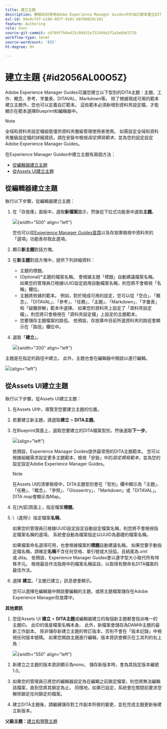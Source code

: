 ```yaml
---
title: 建立主題
description: 瞭解如何使用Adobe Experience Manager Guides中的自訂範本建立DITA主題型別。
exl-id: 84e9cfdf-e188-487f-9181-68708029c101
feature: Authoring
role: User
source-git-commit: c6709ffb8e415c88931e732456e2f2a5e6b63729
workflow-type: tm+mt
source-wordcount: '833'
ht-degree: 0%

---
```


# 建立主題 {#id2056AL00O5Z}

Adobe Experience Manager Guides可讓您建立以下型別的DITA主題：主題、工作、概念、參考、字彙表、DITAVAL、Markdown等。 除了根據現成可用的範本建立主題外，您也可以定義自訂範本。 這些範本必須新增到資料夾設定檔，才能顯示在範本選擇Blueprint和編輯器中。

>[!NOTE]
>
> 全域和資料夾設定檔組態僅供資料夾層級管理使用者使用。 如需設定全域和資料夾層級設定檔的詳細資訊，請在安裝中檢視&#x200B;*設定撰寫範本*，並為您的設定設定Adobe Experience Manager Guides。


在Experience Manager Guides中建立主題有兩個方法：

- [從編輯器建立主題](#create-topics-from-the-editor)
- [從Assets UI建立主題](#create-topics-from-the-assets-ui)

## 從編輯器建立主題

執行以下步驟，從編輯器建立主題：

1. 在「存放庫」面板中，選取&#x200B;**新檔案**&#x200B;圖示，然後從下拉式功能表中選取&#x200B;**主題**。

   ![](images/create-topic-option.png){width="500" align="left"}

   您也可以從[Experience Manager Guides首頁](./intro-home-page.md)以及存放庫檢視中資料夾的「選項」功能表存取此選項。

2. 顯示&#x200B;**新主題**&#x200B;對話方塊。

3. 在&#x200B;**新主題**&#x200B;對話方塊中，提供下列詳細資料：
   - 主題的標題。
   - \(Optional\)*主題的檔案名稱。 會根據主題「標題」自動建議檔案名稱。 如果您的管理員已根據UUID設定啟用自動檔案名稱，則您將不會檢視「名稱」欄位。
   - 主題將依據的範本。 例如，對於現成可用的設定，您可以從「空白」、「概念」、「DITAVAL」、「參考」、「任務」、「主題」、「Markdown」、「字彙表」和「疑難排解」範本中選擇。 如果您的資料夾上設定了「資料夾設定檔」，則您將只會檢視在「資料夾設定檔」上設定的主題範本。
   - 您要儲存主題檔案的路徑。 依預設，存放庫中目前所選資料夾的路徑會顯示在「路徑」欄位中。

4. 選取「**建立**」。

   ![](images/create-topic-dialog-new.png){width="300" align="left"}

主題是在指定的路徑中建立。 此外，主題也會在編輯器中開啟以進行編輯。

![](images/new-topic-editor.png){align="left"}

## 從Assets UI建立主題

執行以下步驟，從Assets UI建立主題：

1. 在Assets UI中，導覽至您要建立主題的位置。

1. 若要建立新主題，請選取&#x200B;**建立** \> **DITA主題**。

1. 在Blueprint頁面上，選取您要建立的DITA檔案型別，然後選取&#x200B;**下一步**。

   ![](images/create_dita_topic.png){align="left"}

   依預設，Experience Manager Guides提供最常用的DITA主題範本。 您可以根據組織需求設定更多主題範本，檢視「安裝」中的&#x200B;*設定撰寫範本*，並為您的設定設定Adobe Experience Manager Guides。

   >[!NOTE]
   >
   > 在Assets UI的清單檢視中，DITA主題型別會在「型別」欄中顯示為「主題」、「任務」、「概念」、「參照」、「Glossentry」、「Markdown」或「DITAVAL」。 DITA map會顯示為Map。

1. 在[內容]頁面上，指定檔案&#x200B;**標題**。

1. \（選用\）指定檔案&#x200B;**名稱**。

   如果您的管理員已根據UUID設定設定自動設定檔案名稱，則您將不會檢視指定檔案名稱的選項。 系統會自動為檔案指定以UUID為基礎的檔案名稱。

   如果檔案命名選項可用，也會根據檔案的&#x200B;**標題**&#x200B;自動建議名稱。 如果您要手動指定檔名稱，請確定&#x200B;**名稱**&#x200B;不含任何空格、單引號或大括弧，且結尾為.xml或.dita。 依預設，Experience Manager Guides會以連字型大小取代所有特殊字元。 檢視最佳作法指南中的檔案名稱區段，以取得有關命名DITA檔案的最佳作法。

1. 選擇 **建立**。「主題已建立」訊息便會顯示。

   您可以選擇在編輯器中開啟要編輯的主題，或將主題檔案儲存在Adobe Experience Manager存放庫中。

**其他資訊**

1. 您從Assets UI **建立** \> **DITA主題**&#x200B;或編輯器建立的每個新主題都會指派唯一的主題ID。 此ID的值是檔案名稱本身。 此外，新檔案會儲存為DAM中主題的最新工作副本。 除非儲存新建立主題的修訂版本，否則不會在「版本記錄」中檢視任何版本號碼。 如果您開啟主題進行編輯，版本資訊會顯示在工具列的右上角：

   ![](images/topic-version-none_cs.png){width="550" align="left"}

2. 新建立之主題的版本資訊顯示為&#x200B;*none*。 儲存新版本時，會為其指定版本編號1.0。

3. 如果您的管理員已將您的編輯器設定為在編輯之前鎖定檔案，則您將無法編輯該檔案，直到您將其鎖定為止。 同樣地，如果已設定，系統會在關閉前要求您解除鎖定任何鎖定的檔案。

4. 建立DITA主題後，請繼續儲存對工作副本所做的變更，並在完成主題更新後建立新版本。

**父級主題：**&#x200B;[&#x200B;建立和預覽主題](create-preview-topics.md)
